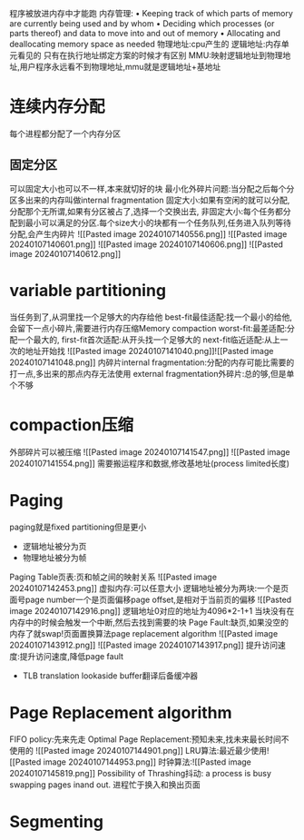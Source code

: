 程序被放进内存中才能跑
内存管理:
• Keeping track of which parts of memory are currently being used and by whom
• Deciding which processes (or parts thereof) and data to move into and out of memory
• Allocating and deallocating memory space as needed
物理地址:cpu产生的
逻辑地址:内存单元看见的
只有在执行地址绑定方案的时候才有区别
MMU:映射逻辑地址到物理地址,用户程序永远看不到物理地址,mmu就是逻辑地址+基地址

# 连续内存分配
每个进程都分配了一个内存分区
## 固定分区
可以固定大小也可以不一样,本来就切好的块
最小化外碎片问题:当分配之后每个分区多出来的内存叫做internal fragmentation
固定大小:如果有空闲的就可以分配,分配那个无所谓,如果有分区被占了,选择一个交换出去,
非固定大小:每个任务都分配到最小可以满足的分区.每个size大小的块都有一个任务队列,任务进入队列等待分配,会产生内碎片
![[Pasted image 20240107140556.png]]
![[Pasted image 20240107140601.png]]
![[Pasted image 20240107140606.png]]
![[Pasted image 20240107140612.png]]
# variable partitioning
当任务到了,从洞里找一个足够大的内存给他
best-fit最佳适配:找一个最小的给他,会留下一点小碎片,需要进行内存压缩Memory compaction
worst-fit:最差适配:分配一个最大的,
first-fit首次适配:从开头找一个足够大的
next-fit临近适配:从上一次的地址开始找
![[Pasted image 20240107141040.png]]![[Pasted image 20240107141048.png]]
内碎片internal fragmentation:分配的内存可能比需要的打一点,多出来的那点内存无法使用
external fragmentation外碎片:总的够,但是单个不够
# compaction压缩
外部碎片可以被压缩
![[Pasted image 20240107141547.png]]
![[Pasted image 20240107141554.png]]
需要搬运程序和数据,修改基地址(process limited长度)
# Paging
paging就是fixed partitioning但是更小
- 逻辑地址被分为页
- 物理地址被分为帧

Paging Table页表:页和帧之间的映射关系
![[Pasted image 20240107142453.png]]
虚拟内存:可以任意大小
逻辑地址被分为两块:一个是页面号page number一个是页面偏移page offset,是相对于当前页的偏移
![[Pasted image 20240107142916.png]]
逻辑地址0对应的地址为4096\*2-1+1
当块没有在内存中的时候会触发一个中断,然后去找到需要的块
Page Fault:缺页,如果没空的内存了就swap!页面置换算法page replacement algorithm
![[Pasted image 20240107143912.png]]
![[Pasted image 20240107143917.png]]
提升访问速度:提升访问速度,降低page fault
- TLB translation lookaside buffer翻译后备缓冲器

# Page Replacement algorithm
FIFO policy:先来先走
Optimal Page Replacement:预知未来,找未来最长时间不使用的
![[Pasted image 20240107144901.png]]
LRU算法:最近最少使用![[Pasted image 20240107144953.png]]
时钟算法:![[Pasted image 20240107145819.png]]
Possibility of Thrashing抖动:
a process is busy swapping pages inand out. 进程忙于换入和换出页面
# Segmenting
